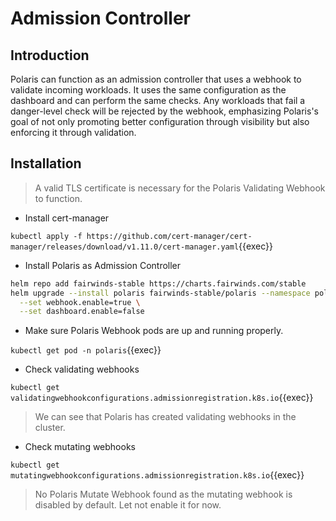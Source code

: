 # Admission Controller

## Introduction

Polaris can function as an admission controller that uses a webhook to validate incoming workloads. It uses the same configuration as the dashboard and can perform the same checks. Any workloads that fail a danger-level check will be rejected by the webhook, emphasizing Polaris's goal of not only promoting better configuration through visibility but also enforcing it through validation.

## Installation

> A valid TLS certificate is necessary for the Polaris Validating Webhook to function.

- Install cert-manager

`kubectl apply -f https://github.com/cert-manager/cert-manager/releases/download/v1.11.0/cert-manager.yaml`{{exec}}


- Install Polaris as Admission Controller

```bash
helm repo add fairwinds-stable https://charts.fairwinds.com/stable
helm upgrade --install polaris fairwinds-stable/polaris --namespace polaris  --create-namespace \
  --set webhook.enable=true \
  --set dashboard.enable=false
```

- Make sure Polaris Webhook pods are up and running properly.

`kubectl get pod -n polaris`{{exec}}

- Check validating webhooks

`kubectl get validatingwebhookconfigurations.admissionregistration.k8s.io`{{exec}}

> We can see that Polaris has created validating webhooks in the cluster. 

- Check mutating webhooks

`
kubectl get mutatingwebhookconfigurations.admissionregistration.k8s.io
`{{exec}}

> No Polaris Mutate Webhook found as the mutating webhook is disabled by default. Let not enable it for now.

